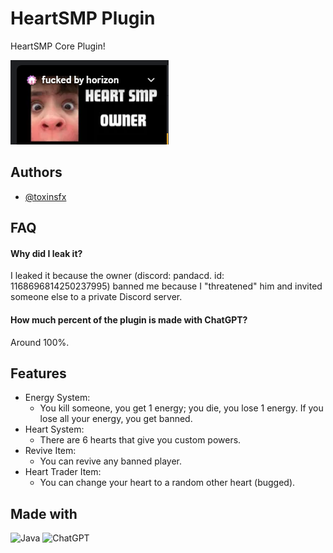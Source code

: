 # HeartSMP Plugin

HeartSMP Core Plugin!

![Jigxy](jigxy.png)

## Authors

- [@toxinsfx](https://www.github.com/toxinsfx)

## FAQ

#### Why did I leak it?

I leaked it because the owner (discord: pandacd. id: 1168696814250237995) banned me because I "threatened" him and invited someone else to a private Discord server.

#### How much percent of the plugin is made with ChatGPT?

Around 100%.

## Features

- Energy System:
    - You kill someone, you get 1 energy; you die, you lose 1 energy. If you lose all your energy, you get banned.
- Heart System:
    - There are 6 hearts that give you custom powers.
- Revive Item:
    - You can revive any banned player.
- Heart Trader Item:
    - You can change your heart to a random other heart (bugged).

## Made with

![Java](https://img.shields.io/badge/Java-ED8B00?style=for-the-badge&logo=openjdk&logoColor=white)
![ChatGPT](https://img.shields.io/badge/chatGPT-74aa9c?style=for-the-badge&logo=openai&logoColor=white)
